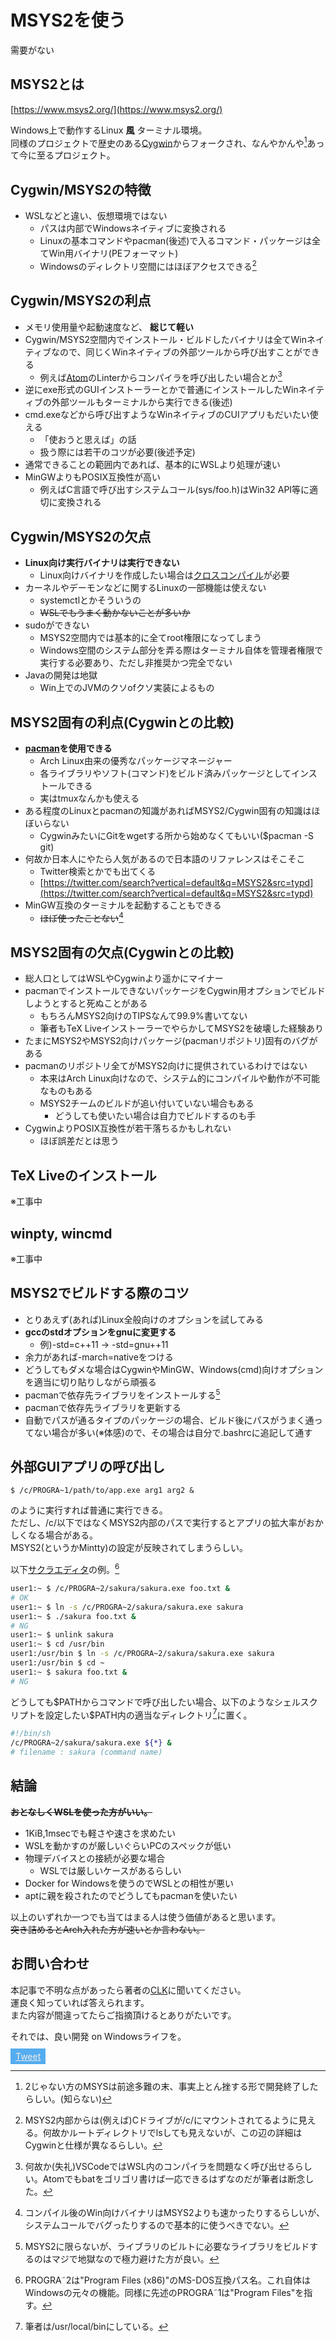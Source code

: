 ﻿# MSYS2を使う
需要がない

## MSYS2とは
[https://www.msys2.org/](https://www.msys2.org/)

Windows上で動作するLinux __風__ ターミナル環境。  
同様のプロジェクトで歴史のある[Cygwin](https://www.cygwin.com/)からフォークされ、なんやかんや[^msys1]あって今に至るプロジェクト。

[^msys1]: 2じゃない方のMSYSは前途多難の末、事実上とん挫する形で開発終了したらしい。(知らない)

## Cygwin/MSYS2の特徴
- WSLなどと違い、仮想環境ではない
    - パスは内部でWindowsネイティブに変換される
    - Linuxの基本コマンドやpacman(後述)で入るコマンド・パッケージは全てWin用バイナリ(PEフォーマット)
    - Windowsのディレクトリ空間にはほぼアクセスできる[^drive]

[^drive]: MSYS2内部からは(例えば)Cドライブが/c/にマウントされてるように見える。何故かルートディレクトリでlsしても見えないが、この辺の詳細はCygwinと仕様が異なるらしい。

## Cygwin/MSYS2の利点
- メモリ使用量や起動速度など、 __総じて軽い__
- Cygwin/MSYS2空間内でインストール・ビルドしたバイナリは全てWinネイティブなので、同じくWinネイティブの外部ツールから呼び出すことができる
    - 例えば[Atom](https://atom.io/)のLinterからコンパイラを呼び出したい場合とか[^atom]
- 逆にexe形式のGUIインストーラーとかで普通にインストールしたWinネイティブの外部ツールもターミナルから実行できる(後述)
- cmd.exeなどから呼び出すようなWinネイティブのCUIアプリもだいたい使える
    - 「使おうと思えば」の話
    - 扱う際には若干のコツが必要(後述予定)
- 通常できることの範囲内であれば、基本的にWSLより処理が速い
- MinGWよりもPOSIX互換性が高い
    - 例えばC言語で呼び出すシステムコール(sys/foo.h)はWin32 API等に適切に変換される

[^atom]: 何故か(失礼)VSCodeではWSL内のコンパイラを問題なく呼び出せるらしい。Atomでもbatをゴリゴリ書けば一応できるはずなのだが筆者は断念した。

## Cygwin/MSYS2の欠点
- __Linux向け実行バイナリは実行できない__
    - Linux向けバイナリを作成したい場合は[クロスコンパイル](https://ja.osdn.net/projects/msys2-crossgcc/howto/install)が必要
- カーネルやデーモンなどに関するLinuxの一部機能は使えない
    - systemctlとかそういうの
    - ~~WSLでもうまく動かないことが多いか~~
- sudoができない
    - MSYS2空間内では基本的に全てroot権限になってしまう
    - Windows空間のシステム部分を弄る際はターミナル自体を管理者権限で実行する必要あり、ただし非推奨かつ完全でない
- Javaの開発は地獄
    - Win上でのJVMのクソofクソ実装によるもの

## MSYS2固有の利点(Cygwinとの比較)

- __[pacman](https://wiki.archlinux.jp/index.php/Pacman)を使用できる__
    - Arch Linux由来の優秀なパッケージマネージャー
    - 各ライブラリやソフト(コマンド)をビルド済みパッケージとしてインストールできる
    - 実はtmuxなんかも使える
- ある程度のLinuxとpacmanの知識があればMSYS2/Cygwin固有の知識はほぼいらない
    - CygwinみたいにGitをwgetする所から始めなくてもいい(\$pacman -S git)
- 何故か日本人にやたら人気があるので日本語のリファレンスはそこそこ
    - Twitter検索とかでも出てくる
    - [https://twitter.com/search?vertical=default&q=MSYS2&src=typd](https://twitter.com/search?vertical=default&q=MSYS2&src=typd)
- MinGW互換のターミナルを起動することもできる
    - ~~ほぼ使ったことない~~[^mingw]

[^mingw]: コンパイル後のWin向けバイナリはMSYS2よりも速かったりするらしいが、システムコールでバグったりするので基本的に使うべきでない。

## MSYS2固有の欠点(Cygwinとの比較)
- 総人口としてはWSLやCygwinより遥かにマイナー
- pacmanでインストールできないパッケージをCygwin用オプションでビルドしようとすると死ぬことがある
    - もちろんMSYS2向けのTIPSなんて99.9%書いてない
    - 筆者もTeX LiveインストーラーでやらかしてMSYS2を破壊した経験あり
- たまにMSYS2やMSYS2向けパッケージ(pacmanリポジトリ)固有のバグがある
- pacmanのリポジトリ全てがMSYS2向けに提供されているわけではない
    - 本来はArch Linux向けなので、システム的にコンパイルや動作が不可能なものもある
    - MSYS2チームのビルドが追い付いていない場合もある
        - どうしても使いたい場合は自力でビルドするのも手
- CygwinよりPOSIX互換性が若干落ちるかもしれない
    - ほぼ誤差だとは思う

## TeX Liveのインストール
※工事中

## winpty, wincmd
※工事中

## MSYS2でビルドする際のコツ
- とりあえず(あれば)Linux全般向けのオプションを試してみる
- __gccのstdオプションをgnuに変更する__
    - 例)\-std=c++11 → \-std=gnu++11
- 余力があれば\-march=nativeをつける
- どうしてもダメな場合はCygwinやMinGW、Windows(cmd)向けオプションを適当に切り貼りしながら頑張る
- pacmanで依存先ライブラリをインストールする[^package]
- pacmanで依存先ライブラリを更新する
- 自動でパスが通るタイプのパッケージの場合、ビルド後にパスがうまく通ってない場合が多い(※体感)ので、その場合は自分で.bashrcに追記して通す

[^package]: MSYS2に限らないが、ライブラリのビルトに必要なライブラリをビルドするのはマジで地獄なので極力避けた方が良い。

## 外部GUIアプリの呼び出し
```shell
$ /c/PROGRA~1/path/to/app.exe arg1 arg2 &
```

のように実行すれば普通に実行できる。  
ただし、/c/以下ではなくMSYS2内部のパスで実行するとアプリの拡大率がおかしくなる場合がある。  
MSYS2(というかMintty)の設定が反映されてしまうらしい。 

以下[サクラエディタ](https://sakura-editor.github.io/)の例。[^progra]

[^progra]: PROGRA&tilde;2は&quot;Program Files (x86)&quot;のMS-DOS互換パス名。これ自体はWindowsの元々の機能。同様に先述のPROGRA&tilde;1は&quot;Program Files&quot;を指す。


```bash
user1:~ $ /c/PROGRA~2/sakura/sakura.exe foo.txt &
# OK
user1:~ $ ln -s /c/PROGRA~2/sakura/sakura.exe sakura
user1:~ $ ./sakura foo.txt &
# NG
user1:~ $ unlink sakura
user1:~ $ cd /usr/bin
user1:/usr/bin $ ln -s /c/PROGRA~2/sakura/sakura.exe sakura
user1:/usr/bin $ cd ~
user1:~ $ sakura foo.txt &
# NG 
```

どうしても\$PATHからコマンドで呼び出したい場合、以下のようなシェルスクリプトを設定したい\$PATH内の適当なディレクトリ[^pathdir]に置く。

```bash
#!/bin/sh
/c/PROGRA~2/sakura/sakura.exe ${*} & 
# filename : sakura (command name)
```

[^pathdir]: 筆者は/usr/local/binにしている。

## 結論
~~__おとなしくWSLを使った方がいい。__~~  

- 1KiB,1msecでも軽さや速さを求めたい
- WSLを動かすのが厳しいぐらいPCのスペックが低い
- 物理デバイスとの接続が必要な場合
    - WSLでは厳しいケースがあるらしい
- Docker for Windowsを使うのでWSLとの相性が悪い
- aptに親を殺されたのでどうしてもpacmanを使いたい

以上のいずれか一つでも当てはまる人は使う価値があると思います。  
~~突き詰めるとArch入れた方が速いとか言わない。~~

## お問い合わせ
本記事で不明な点があったら著者の[CLK](https://twitter.com/CLK_rhythm)に聞いてください。  
運良く知っていれば答えられます。  
また内容が間違ってたらご指摘頂けるとありがたいです。

それでは、良い開発 on Windowsライフを。

<a href="https://twitter.com/intent/tweet?text=MSYS2%E3%82%92%E4%BD%BF%E3%81%86%20%7C%20msys2-tips&tw_p=tweetbutton&url=https%3A%2F%2Fclkbng.github.io%2Fmsys2-tips%2F" style="background-color:#55acee;padding:4px 8px;color:#eee">Tweet</a>
